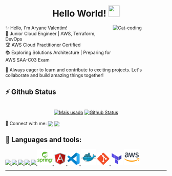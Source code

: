 <h1 align="center">Hello World! <img src="https://raw.githubusercontent.com/MartinHeinz/MartinHeinz/master/wave.gif" width="35px" height="35px"> </h1>
 
  <div>
    <img align="right" alt="Cat-coding" height="108" width="168" src="https://acegif.com/wp-content/uploads/cat-typing-2.gif">
  </div>

<p> 
 ✨ Hello, I'm Aryane Valentim! <br />
 🌱 Junior Cloud Engineer | AWS, Terraform, DevOps <br />
 🏆 AWS Cloud Practitioner Certified  <br />
 📚 Exploring Solutions Architecture | Preparing for AWS SAA-C03 Exam 
</p>

🚀 Always eager to learn and contribute to exciting projects. Let's collaborate and build amazing things together! 

## ⚡ Github Status

  <br/>
  <div align = "center">
   <a href="https://github.com/AryaneValentim/github-readme-stats"><img alt="Mais usado" src="https://github-readme-stats.vercel.app/api/top-langs/?username=AryaneValentim&langs_count=8&count_private=true&layout=compact&theme=react&hide_border=true&bg_color=0D1117" /></a>
    <a href="https://github.com/AryaneValentim/github-readme-stats"><img alt="Github Status" src="https://github-readme-stats.vercel.app/api?username=AryaneValentim&show_icons=true&count_private=true&theme=react&hide_border=true&bg_color=0D1117" /></a>
</div>
  <br/>
  
 <div> 
  🔗 Connect with me:
   <a href = "mailto:aryanevalentim@gmail.com"><img src="https://img.shields.io/badge/-Gmail-%23333?style=for-the-badge&logo=gmail&logoColor=white" target="_blank" align="center"></a>
  <a href="https://www.linkedin.com/in/aryanevalentim/" target="_blank"><img src="https://img.shields.io/badge/-LinkedIn-%230077B5?style=for-the-badge&logo=linkedin&logoColor=white" target="_blank" align="center"></a> 
</div>

## 🚀 Languages and tools:
<div class="d-flex justify-content-between"> 
  <p align="left"> 
      <a href="https://developer.mozilla.org/en-US/docs/Web/JavaScript" target="_blank"> <img src="https://img.icons8.com/color/48/000000/javascript.png"/> </a> 
      <a href="https://www.w3.org/html/" target="_blank"> <img src="https://img.icons8.com/color/48/000000/html-5.png"/> </a> 
      <a href="https://www.w3schools.com/css/" target="_blank"> <img src="https://img.icons8.com/color/48/000000/css3.png"/> </a> 
      <a href="https://getbootstrap.com" target="_blank"> <img src="https://img.icons8.com/color/48/000000/bootstrap.png"/> </a> 
      <a href="https://www.java.com" target="_blank"> <img src="https://img.icons8.com/color/48/000000/java-coffee-cup-logo.png"/> </a>
      <a href="https://getbootstrap.com" target="_blank"> <img height="48" src="https://github.com/devicons/devicon/blob/master/icons/spring/spring-original-wordmark.svg"/> </a> 
      <a href="https://getbootstrap.com" target="_blank"> <img height="38" src="https://github.com/devicons/devicon/blob/master/icons/angularjs/angularjs-original.svg"/> </a>  
      <a href="https://getbootstrap.com" target="_blank"> <img height="38" src="https://github.com/devicons/devicon/blob/master/icons/vscode/vscode-original.svg"/> </a> 
      <a href="https://getbootstrap.com" target="_blank"> <img height="48" src="https://github.com/devicons/devicon/blob/master/icons/docker/docker-original.svg"/></a> 
      <a href="https://getbootstrap.com" target="_blank"> <img height="38" src="https://github.com/devicons/devicon/blob/master/icons/git/git-original.svg"/> </a> 
      <a href="https://www.terraform.io/" target="_blank"> <img height="38" src="https://github.com/devicons/devicon/blob/master/icons/terraform/terraform-original.svg"></a> 
      <a href="https://aws.amazon.com/" target="_blank"> <img height="48" src="https://github.com/devicons/devicon/blob/master/icons/amazonwebservices/amazonwebservices-original-wordmark.svg"> </a>

  </p>
</div>

<hr />
